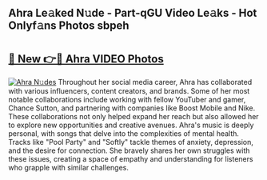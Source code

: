 ## Ahra Le𝚊ked N𝚞de - Part-qGU Video Le𝚊ks - Hot Onlyf𝚊ns Photos sbpeh

# <h2><a href="http://ac11223.deff.icu/?id=Ahra">🔗 New 👉🔴 Ahra VIDEO Photos</a></h2>

[![Ahra N𝚞des](https://i.imgur.com/rIISA9y.gif)](http://ac11223.deff.icu/?id=Ahra)
Throughout her social media career, Ahra has collaborated with various influencers, content creators, and brands. Some of her most notable collaborations include working with fellow YouTuber and gamer, Chance Sutton, and partnering with companies like Boost Mobile and Nike. These collaborations not only helped expand her reach but also allowed her to explore new opportunities and creative avenues. Ahra's music is deeply personal, with songs that delve into the complexities of mental health. Tracks like "Pool Party" and "Softly" tackle themes of anxiety, depression, and the desire for connection. She bravely shares her own struggles with these issues, creating a space of empathy and understanding for listeners who grapple with similar challenges.
